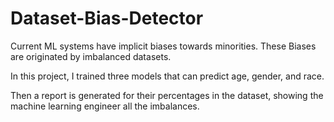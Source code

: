 # Dataset-Bias-Detector
Current ML systems have implicit biases towards minorities. These Biases are originated by imbalanced datasets.

In this project, I trained three models that can predict age, gender, and race. 

Then a report is generated for their percentages in the dataset, showing the machine learning engineer all the imbalances. 
